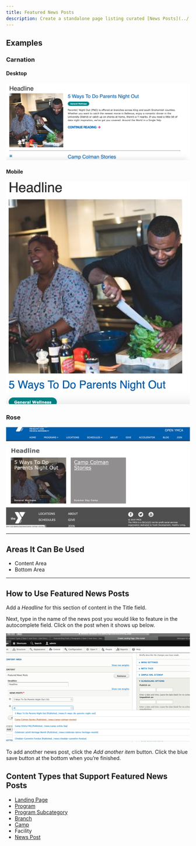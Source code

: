 ```yaml
---
title: Featured News Posts
description: Create a standalone page listing curated [News Posts](../../content-types/news-post).
---
```


## Examples

### Carnation

#### Desktop

![Featured News Posts in Carnation on desktop](paragraphs--featured-news--carnation.jpeg)

#### Mobile

![Featured News Posts in Carnation on mobile](paragraphs--featured-news--carnation-mobile.jpeg)

### Rose

![Featured News Posts in Rose](paragraphs--featured-news--rose.jpeg)

---

## Areas It Can Be Used

* Content Area
* Bottom Area

---

## How to Use Featured News Posts

Add a *Headline* for this section of content in the Title field.

Next, type in the name of the news post you would like to feature in the autocomplete field. Click on the post when it shows up below.

![Featured News Posts admin fields](paragraphs--featured-news--admin.png)

To add another news post, click the *Add another item* button. Click the blue save button at the bottom when you’re finished.

## Content Types that Support Featured News Posts

* [Landing Page](../../content-types/landing-page)
* [Program](../../content-types/program)
* [Program Subcategory](../../content-types/program-subcategory)
* [Branch](../../content-types/branch)
* [Camp](../../content-types/camp)
* Facility
* [News Post](../../content-types/news-post)
